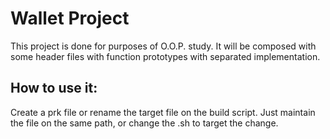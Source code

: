 # Wallet Project
This project is done for purposes of O.O.P. study.
It will be composed with some header files with function prototypes with separated implementation.
## How to use it:
Create a prk file or rename the target file on the build script.
Just maintain the file on the same path, or change the .sh to target the change.
